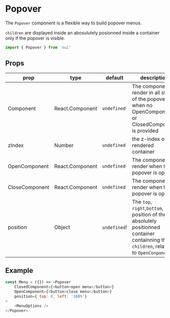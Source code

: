 # Popover

The `Popover` component is a flexible way to build popover menus.

`children` are displayed inside an abosulutely posionned inside a container only if the popover is visible.

```js
import { Popover } from 'oui'
```

## Props

|prop|type|default|description| 
|----|----|-------|-----------|
|Component|React.Component|`undefined`|The component to render in all states of the popover, when no OpenComponent or ClosedComponent is provided|
|zIndex|Number|`undefined`|the z-index of the rendered container|
|OpenComponent|React.Component|`undefined`|The component to render when the popover is open|
|CloseComponent|React.Component|`undefined`|The component to render when the popover is open|
|position|Object|`undefined`!|The `top`, `right`,`bottom`, `left` position of the absolutely positionned container containning the `children`, relative to `OpenConponent`|

## Example

```js
const Menu = ({}) => <Popover
    ClosedComponent={<button>open menu</button>}
    OpenComponent={<button>close menu</button>}
    position={ top: 0, left: '100%'}
>
    <MenuOptions />
</Popover>
```